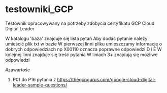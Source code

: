# testowniki_GCP

Testownik opracowywany na potrzeby zdobycia certyfikatu GCP Cloud Digital Leader

W katalogu 'baza' znajduje się lista pytań
Aby dodać pytanie należy umieścić plik txt w bazie
W pierwszej linni pliku umieszczamy informację o dobrych odpowiedziach np X00110 oznacza poprawne odpowiedzi D i E
W kolejnej linni znajduje się treść pytania
W liniach 3+ znajdują się możliwe odpowiedzi

#zawartośc

1) P01 do P16 pytania z https://thegcpgurus.com/google-cloud-digital-leader-sample-questions/

